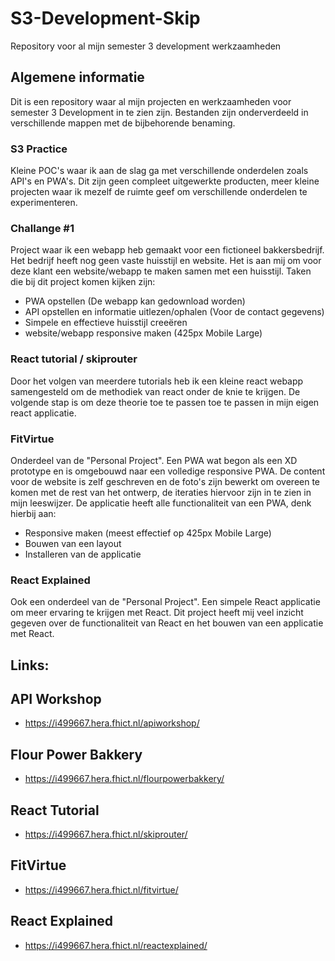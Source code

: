 # S3-Development-Skip
Repository voor al mijn semester 3 development werkzaamheden
<br>
## Algemene informatie
Dit is een repository waar al mijn projecten en werkzaamheden voor semester 3 Development in te zien zijn.
Bestanden zijn onderverdeeld in verschillende mappen met de bijbehorende benaming. 
<br>
### S3 Practice
Kleine POC's waar ik aan de slag ga met verschillende onderdelen zoals API's en PWA's. Dit zijn geen compleet uitgewerkte producten, meer kleine projecten waar ik mezelf de ruimte geef om verschillende onderdelen te experimenteren. 
### Challange #1
Project waar ik een webapp heb gemaakt voor een fictioneel bakkersbedrijf. Het bedrijf heeft nog geen vaste huisstijl en website. Het is aan mij om voor deze klant een website/webapp te maken samen met een huisstijl. Taken die bij dit project komen kijken zijn:
- PWA opstellen (De webapp kan gedownload worden)
- API opstellen en informatie uitlezen/ophalen (Voor de contact gegevens)
- Simpele en effectieve huisstijl creeëren
- website/webapp responsive maken (425px Mobile Large)
### React tutorial / skiprouter
Door het volgen van meerdere tutorials heb ik een kleine react webapp samengesteld om de methodiek van react onder de knie te krijgen. De volgende stap is om deze theorie toe te passen toe te passen in mijn eigen react applicatie. 
### FitVirtue
Onderdeel van de "Personal Project". Een PWA wat begon als een XD prototype en is omgebouwd naar een volledige responsive PWA. De content voor de website is zelf geschreven en de foto's zijn bewerkt om overeen te komen met de rest van het ontwerp, de iteraties hiervoor zijn in te zien in mijn leeswijzer. De applicatie heeft alle functionaliteit van een PWA, denk hierbij aan:
- Responsive maken (meest effectief op 425px Mobile Large)
- Bouwen van een layout
- Installeren van de applicatie
### React Explained
Ook een onderdeel van de "Personal Project". Een simpele React applicatie om meer ervaring te krijgen met React. Dit project heeft mij veel inzicht gegeven over de functionaliteit van React en het bouwen van een applicatie met React.
## Links:
## API Workshop
- https://i499667.hera.fhict.nl/apiworkshop/
## Flour Power Bakkery
- https://i499667.hera.fhict.nl/flourpowerbakkery/
## React Tutorial
- https://i499667.hera.fhict.nl/skiprouter/
## FitVirtue
- https://i499667.hera.fhict.nl/fitvirtue/
## React Explained
- https://i499667.hera.fhict.nl/reactexplained/
